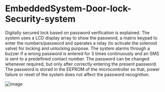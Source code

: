 # EmbeddedSystem-Door-lock-Security-system
Digitally secured lock based on password verification is explained. The system uses a LCD display array to show the password, a matrix keypad to enter the numbers/password and operates a relay (to activate the solenoid valve) for locking and unlocking purpose. The system alarms through a buzzer if a wrong password is entered for 3 times continuously and an SMS is sent to a predefined contact number. The password can be changed whenever required, but only after correctly entering the present password. The password is stored in the EEPROM of the microcontroller so that, power failure or reset of the system does not affect the password recognition.


![image](https://user-images.githubusercontent.com/53750465/62669910-a8820300-b991-11e9-9da4-7b8a03cabab9.png)
